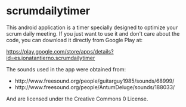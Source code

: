scrumdailytimer
===============

This android application is a timer specially designed to optimize your scrum daily meeting. 
If you just want to use it and don't care about the code, you can download it directly from Google Play at:

https://play.google.com/store/apps/details?id=es.jonatantierno.scrumdailytimer

The sounds used in the app were obtained from:

<ul>
<li>http://www.freesound.org/people/guitarguy1985/sounds/68999/</li>
<li>http://www.freesound.org/people/AntumDeluge/sounds/188033/</li>
</ul>
And are licensed under the Creative Commons 0 License.

